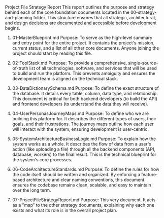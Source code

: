 Project File Strategy Report
This report outlines the purpose and strategy behind each of the core foundation documents located in the 00-strategy-and-planning folder. This structure ensures that all strategic, architectural, and design decisions are documented and accessible before development begins.

1. 01-MasterBlueprint.md
Purpose: To serve as the high-level summary and entry point for the entire project. It contains the project's mission, current status, and a list of all other core documents. Anyone joining the project should start by reading this file.

2. 02-ToolStack.md
Purpose: To provide a comprehensive, single-source-of-truth list of all technologies, software, and services that will be used to build and run the platform. This prevents ambiguity and ensures the development team is aligned on the technical stack.

3. 03-DataDictionarySchema.md
Purpose: To define the exact structure of the database. It details every table, column, data type, and relationship. This document is critical for both backend developers (to build the API) and frontend developers (to understand the data they will receive).

4. 04-UserPersonasJourneyMaps.md
Purpose: To define who we are building this platform for. It describes the different types of users, their goals, and their frustrations. The journey maps outline how each user will interact with the system, ensuring development is user-centric.

5. 05-SystemArchitectureBusinessLogic.md
Purpose: To explain how the system works as a whole. It describes the flow of data from a user's action (like uploading a file) through all the backend components (API, database, workers) to the final result. This is the technical blueprint for the system's core processes.

6. 06-CodeArchitectureStandards.md
Purpose: To define the rules for how the code itself should be written and organized. By enforcing a feature-based architecture and clear naming conventions, this document ensures the codebase remains clean, scalable, and easy to maintain over the long term.

7. 07-ProjectFileStrategyReport.md
Purpose: This very document. It acts as a "map" to the other strategy documents, explaining why each one exists and what its role is in the overall project plan.
